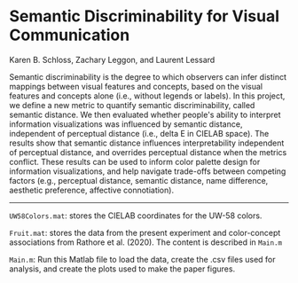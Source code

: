 

# Semantic Discriminability for Visual Communication 

Karen B. Schloss, Zachary Leggon, and Laurent Lessard



Semantic discriminability is the degree to which observers can infer distinct mappings between visual features and concepts, based on the visual features and concepts alone (i.e., without legends or labels). In this project, we define a new metric to quantify semantic discriminability, called semantic distance. We then evaluated whether people's ability to interpret information visualizations was influenced by semantic distance, independent of perceptual distance (i.e., delta E in CIELAB space). The results show that semantic distance influences interpretability independent of perceptual distance, and overrides perceptual distance when the metrics conflict. These results can be used to inform color palette design for information visualizations, and help navigate trade-offs between competing factors (e.g., perceptual distance, semantic distance, name difference, aesthetic preference, affective connotiation). 

---

`UW58Colors.mat`: stores the CIELAB coordinates for the UW-58 colors.

`Fruit.mat`: stores the data from the present experiment and color-concept associations from Rathore et al. (2020). The content is described in `Main.m`

`Main.m`: Run this Matlab file to load the data, create the .csv files used for analysis, and create the plots used to make the paper figures.




